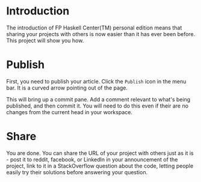 # Introduction
The introduction of FP Haskell Center(TM) personal edition means that sharing your projects
with others is now easier than it has ever been before. This project will show you how.

# Publish
First, you need to publish your article. Click the `Publish` icon in the menu bar. It is a curved
arrow pointing out of the page.

This will bring up a commit pane. Add a comment relevant to what's being published, and then
commit it. You will need to do this even if their are no changes from the current head in your
workspace.

# Share
You are done. You can share the URL of your project with others just as it is - post it to reddit,
facebook, or LinkedIn
in your announcement of the project, link to it in a StackOverflow question about the code, letting
people easily try their solutions before answering your question.
